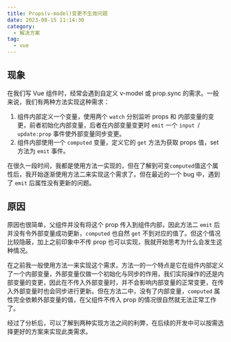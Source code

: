 ```yaml
---
title: Props(v-model)变更不生效问题
date: 2023-08-15 11:14:30
category:
  - 解决方案
tag:
  - vue
---
```


## 现象

在我们写 Vue 组件时，经常会遇到自定义 v-model 或 prop.sync 的需求。一般来说，我们有两种方法实现这种需求：

1. 组件内部定义一个变量，使用两个 `watch` 分别监听 props 和 内部变量的变更，前者初始化内部变量，后者在内部变量变更时 `emit` 一个 `input `/ `update:prop` 事件使外部变量同步变更。
2. 组件内部使用一个 `computed` 变量，定义它的 `get` 方法为获取 props 值，set 方法为 `emit` 事件。

在很久一段时间，我都是使用方法一实现的，但在了解到可变`computed`值这个属性后，我开始逐渐使用方法二来实现这个需求了。但在最近的一个 bug 中，遇到了 `emit` 后属性没有更新的问题。

## 原因

原因也很简单，父组件并没有将这个 prop 传入到组件内部，因此方法二 `emit` 后并没有令外部变量成功更新，`computed` 也自然 `get` 不到对应的值了。但这个情况比较隐蔽，加上之前印象中不传 prop 也可以实现，我就开始思考为什么会发生这种情况。

在之前我一般使用方法一来实现这个需求，方法一的一个特点是它在组件内部定义了一个内部变量，外部变量仅做一个初始化与同步的作用，我们实际操作的还是内部变量的变更，因此在不传入外部变量时，并不会影响内部变量的正常变更，在传入外部变量时也会同步进行更新。但在方法二中，没有了内部变量，`computed` 属性完全依赖外部变量的值，在父组件不传入 prop 的情况很自然就无法正常工作了。

经过了分析后，可以了解到两种实现方法之间的利弊，在后续的开发中可以按需选择更好的方案来实现此类需求。